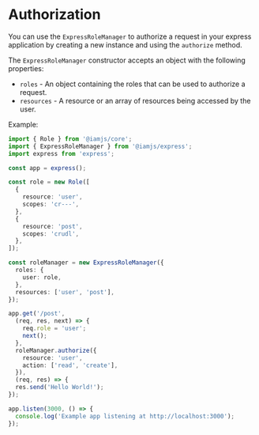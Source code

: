 # Authorization

You can use the `ExpressRoleManager` to authorize a request in your express application by creating a new instance and using the `authorize` method.

The `ExpressRoleManager` constructor accepts an object with the following properties:

* `roles` - An object containing the roles that can be used to authorize a request.
* `resources` - A resource or an array of resources being accessed by the user.

Example:

```ts
import { Role } from '@iamjs/core';
import { ExpressRoleManager } from '@iamjs/express';
import express from 'express';

const app = express();

const role = new Role([
  {
    resource: 'user',
    scopes: 'cr---',
  },
  {
    resource: 'post',
    scopes: 'crudl',
  },
]);

const roleManager = new ExpressRoleManager({
  roles: {
    user: role,
  },
  resources: ['user', 'post'],
});

app.get('/post',
  (req, res, next) => {
    req.role = 'user';
    next();
  },
  roleManager.authorize({
    resource: 'user',
    action: ['read', 'create'],
  }), 
  (req, res) => {
  res.send('Hello World!');
});

app.listen(3000, () => {
  console.log('Example app listening at http://localhost:3000');
});
```
